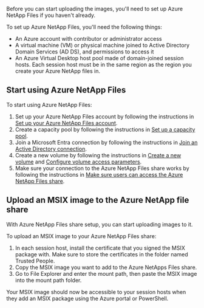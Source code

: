Before you can start uploading the images, you'll need to set up Azure NetApp Files if you haven't already.

To set up Azure NetApp Files, you'll need the following things:

 -  An Azure account with contributor or administrator access
 -  A virtual machine (VM) or physical machine joined to Active Directory Domain Services (AD DS), and permissions to access it
 -  An Azure Virtual Desktop host pool made of domain-joined session hosts. Each session host must be in the same region as the region you create your Azure NetApp files in.

## Start using Azure NetApp Files

To start using Azure NetApp Files:

1.  Set up your Azure NetApp Files account by following the instructions in [Set up your Azure NetApp Files account](https://github.com/MicrosoftDocs/azure-docs/blob/main/articles/virtual-desktop/create-fslogix-profile-container.md#set-up-your-azure-netapp-files-account).
2.  Create a capacity pool by following the instructions in [Set up a capacity pool](https://github.com/MicrosoftDocs/azure-docs/blob/main/articles/azure-netapp-files/azure-netapp-files-set-up-capacity-pool.md).
3.  Join a Microsoft Entra connection by following the instructions in [Join an Active Directory connection](https://github.com/MicrosoftDocs/azure-docs/blob/main/articles/virtual-desktop/create-fslogix-profile-container.md#join-an-active-directory-connection).
4.  Create a new volume by following the instructions in [Create a new volume](https://github.com/MicrosoftDocs/azure-docs/blob/main/articles/virtual-desktop/create-fslogix-profile-container.md#create-a-new-volume) and [Configure volume access parameters](https://github.com/MicrosoftDocs/azure-docs/blob/main/articles/virtual-desktop/create-fslogix-profile-container.md#configure-volume-access-parameters).
5.  Make sure your connection to the Azure NetApp Files share works by following the instructions in [Make sure users can access the Azure NetApp Files share](https://github.com/MicrosoftDocs/azure-docs/blob/main/articles/virtual-desktop/create-fslogix-profile-container.md#make-sure-users-can-access-the-azure-netapp-file-share).

## Upload an MSIX image to the Azure NetApp file share

With Azure NetApp Files share setup, you can start uploading images to it.

To upload an MSIX image to your Azure NetApp Files share:

1.  In each session host, install the certificate that you signed the MSIX package with. Make sure to store the certificates in the folder named Trusted People.
2.  Copy the MSIX image you want to add to the Azure NetApps Files share.
3.  Go to File Explorer and enter the mount path, then paste the MSIX image into the mount path folder.

Your MSIX image should now be accessible to your session hosts when they add an MSIX package using the Azure portal or PowerShell.
